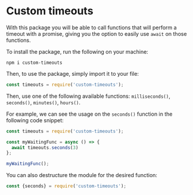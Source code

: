# Custom timeouts

With this package you will be able to call functions that will perform a timeout with a promise, giving you the option 
to easily use ```await``` on those functions.

To install the package, run the following on your machine:

```npm i custom-timeouts```

Then, to use the package, simply import it to your file:

```javascript
const timeouts = require('custom-timeouts');
```

Then, use one of the following available functions: ```milliseconds()```, ```seconds()```, ```minutes()```, ```hours()```.

For example, we can see the usage on the ```seconds()``` function in the following code snippet:

```javascript
const timeouts = require('custom-timeouts');

const myWaitingFunc = async () => {
  await timeouts.seconds(3)
};

myWaitingFunc();
```

You can also destructure the module for the desired function:

```javascript
const {seconds} = require('custom-timeouts');
```
